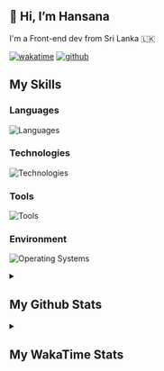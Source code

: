 
<h2>👋 Hi, I’m Hansana</h2>
<p>I'm a Front-end dev from Sri Lanka 🇱🇰</p>

[![wakatime](https://wakatime.com/badge/user/cf3817f9-1dca-4dc8-876a-c4ae6f6942cc.svg)](https://wakatime.com/@cf3817f9-1dca-4dc8-876a-c4ae6f6942cc)
[![github](https://img.shields.io/github/followers/DevHanza?logo=github&style=plastic)](https://github.com/DevHanza?tab=followers)

## My Skills

### Languages
![Languages](https://go-skill-icons.vercel.app/api/icons?i=js,ts,html,css,py,php,c&perline=6)

### Technologies
![Technologies](https://go-skill-icons.vercel.app/api/icons?i=react,angular,nodejs,expressjs,mongodb,sqlite,mysql,scss,bootstrap,tailwindcss,gsap,materialui,shadcn&perline=6)

### Tools
![Tools](https://go-skill-icons.vercel.app/api/icons?i=git,figma,ps,ai,lightroom,wordpress,webstudio,framer,webflow&perline=6)

### Environment
![Operating Systems](https://go-skill-icons.vercel.app/api/icons?i=chrome,vscode,terminal)


<details>
    <summary><h2>My Github Stats</h2></summary>
    <figure>
        <img src="https://github-readme-stats.vercel.app/api?username=DevHanza&hide_border=true&theme=transparent" />
        <img src="https://github-readme-stats.vercel.app/api/top-langs/?username=DevHanza&langs_count=8&layout=compact&hide_border=true&theme=transparent" />
    </figure> -->
</details>

<details>
    <summary><h2>My WakaTime Stats</h2></summary>
    <figure>
        <!--START_SECTION:waka-->

```txt
From: 14 October 2024 - To: 09 May 2025

CSS           79 hrs 36 mins  ######-------------------   25.51 %
HTML          78 hrs 14 mins  ######-------------------   25.07 %
TypeScript    74 hrs 59 mins  ######-------------------   24.03 %
JavaScript    62 hrs 7 mins   #####--------------------   19.91 %
Python        4 hrs 38 mins   -------------------------   01.49 %
```

<!--END_SECTION:waka-->
    </figure>
</details>
